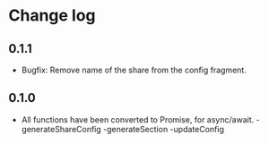 # Change log

## 0.1.1
- Bugfix: Remove name of the share from the config fragment.

## 0.1.0
- All functions have been converted to Promise, for async/await.
	-generateShareConfig
	-generateSection
	-updateConfig


